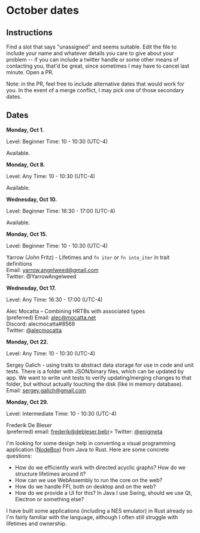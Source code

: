# October dates

## Instructions

Find a slot that says "unassigned" and seems suitable. Edit the file
to include your name and whatever details you care to give about your
problem -- if you can include a twitter handle or some other means of
contacting you, that'd be great, since sometimes I may have to cancel
last minute. Open a PR.

Note: in the PR, feel free to include alternative dates that would
work for you. In the event of a merge conflict, I may pick one of
those secondary dates.

## Dates

**Monday, Oct 1.**

Level: Beginner
Time: 10 - 10:30 (UTC-4)

Available.

**Monday, Oct 8.**

Level: Any
Time: 10 - 10:30 (UTC-4)

Available.

**Wednesday, Oct 10.**

Level: Beginner
Time: 16:30 - 17:00 (UTC-4)

Available.

**Monday, Oct 15.**

Level: Beginner
Time: 10 - 10:30 (UTC-4)

Yarrow (John Fritz) - Lifetimes and `fn iter` or `fn into_iter` in trait definitions<br/>
Email: yarrow.angelweed@gmail.com<br/>
Twitter: @YarrowAngelweed

**Wednesday, Oct 17.**

Level: Any
Time: 16:30 - 17:00 (UTC-4)

Alec Mocatta – Combining HRTBs with associated types<br/>
(preferred) Email: alec@mocatta.net<br/>
Discord: alecmocatta#8569<br/>
Twitter: [@alecmocatta](https://twitter.com/alecmocatta)

**Monday, Oct 22.**

Level: Any
Time: 10 - 10:30 (UTC-4)

Sergey Galich - using traits to abstract data storage for use in code and unit tests. There is a folder with JSON/binary files, which can be updated by app. We want to write unit tests to verify updating/merging changes to that folder, but without actually touching the disk (like in memory database).
Email: sergey.galich@gmail.com


**Monday, Oct 29.**

Level: Intermediate
Time: 10 - 10:30 (UTC-4)

Frederik De Bleser<br>
(preferred) email: frederik@debleser.bebr>
Twitter: [@enigmeta](https://twitter.com/enigmeta)

I'm looking for some design help in converting a visual programming application ([NodeBox](https://www.nodebox.net/node/)) from Java to Rust. Here are some concrete questions:

* How do we efficiently work with directed acyclic graphs? How do we structure lifetimes around it?
* How can we use WebAssembly to run the core on the web?
* How do we handle FFI, both on desktop and on the web?
* How do we provide a UI for this? In Java I use Swing, should we use Qt, Electron or something else?

I have built some applications (including a NES emulator) in Rust already so I'm fairly familiar with the language, although I often still struggle with lifetimes and ownership.






